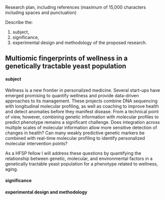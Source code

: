 Research plan, including references
(maximum of 15,000 characters including spaces and punctuation)

Describe the:
   1) subject,
   2) significance,
   3) experimental design and methodology
of the proposed research.

## Multiomic fingerprints of wellness in a genetically tractable yeast population

#### subject

Wellness is a new frontier in personalized medicine. Several start-ups have emerged promising to quantify wellness and provide data-driven approaches to its management. These projects combine DNA sequencing with longitudinal molecular profiling, as well as coaching to improve health and detect anomalies before they manifest disease. From a technical point of view, however, combining genetic information with molecular profiles to predict phenotype remains a significant challenge. Does integration across multiple scales of molecular information allow more sensitive detection of changes in health? Can many weakly predictive genetic markers be combined with real-time molecular profiling to identify personalized molecular intervention points? 

As a HFSP fellow I will address these questions by quantifying the relationship between genetic, molecular, and environmental factors in a genetically tractable yeast population for a phenotype related to wellness, aging.

#### significance

#### experimental design and methodology
